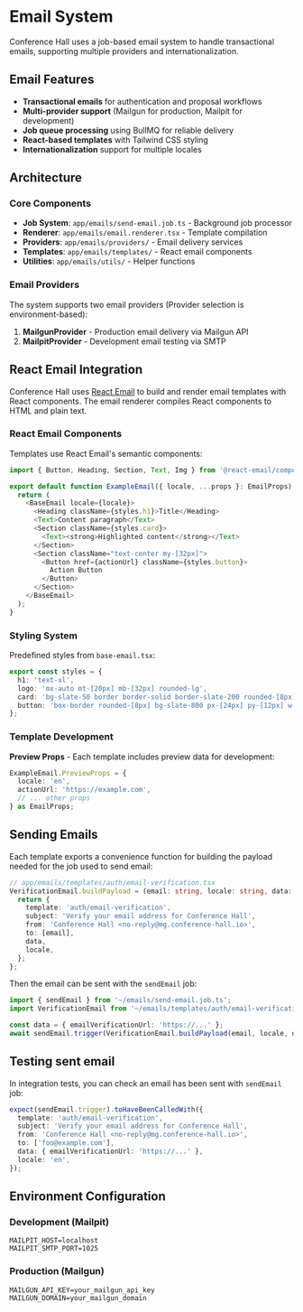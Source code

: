 # Email System

Conference Hall uses a job-based email system to handle transactional emails, supporting multiple providers and internationalization.

## Email Features

- **Transactional emails** for authentication and proposal workflows
- **Multi-provider support** (Mailgun for production, Mailpit for development)
- **Job queue processing** using BullMQ for reliable delivery
- **React-based templates** with Tailwind CSS styling
- **Internationalization** support for multiple locales

## Architecture

### Core Components

- **Job System**: `app/emails/send-email.job.ts` - Background job processor
- **Renderer**: `app/emails/email.renderer.tsx` - Template compilation
- **Providers**: `app/emails/providers/` - Email delivery services
- **Templates**: `app/emails/templates/` - React email components
- **Utilities**: `app/emails/utils/` - Helper functions

### Email Providers

The system supports two email providers (Provider selection is environment-based):

1. **MailgunProvider** - Production email delivery via Mailgun API
2. **MailpitProvider** - Development email testing via SMTP


## React Email Integration

Conference Hall uses [React Email](https://react.email/) to build and render email templates with React components.
The email renderer compiles React components to HTML and plain text.

### React Email Components

Templates use React Email's semantic components:

```typescript
import { Button, Heading, Section, Text, Img } from '@react-email/components';

export default function ExampleEmail({ locale, ...props }: EmailProps) {
  return (
    <BaseEmail locale={locale}>
      <Heading className={styles.h1}>Title</Heading>
      <Text>Content paragraph</Text>
      <Section className={styles.card}>
        <Text><strong>Highlighted content</strong></Text>
      </Section>
      <Section className="text-center my-[32px]">
        <Button href={actionUrl} className={styles.button}>
          Action Button
        </Button>
      </Section>
    </BaseEmail>
  );
}
```

### Styling System

Predefined styles from `base-email.tsx`:
```typescript
export const styles = {
  h1: 'text-xl',
  logo: 'mx-auto mt-[20px] mb-[32px] rounded-lg',
  card: 'bg-slate-50 border border-solid border-slate-200 rounded-[8px] px-[20px] my-[20px]',
  button: 'box-border rounded-[8px] bg-slate-800 px-[24px] py-[12px] w-full text-center font-semibold text-sm text-white',
};
```

### Template Development

**Preview Props** - Each template includes preview data for development:
```typescript
ExampleEmail.PreviewProps = {
  locale: 'en',
  actionUrl: 'https://example.com',
  // ... other props
} as EmailProps;
```

## Sending Emails

Each template exports a convenience function for building the payload needed for the job used to send email:

```typescript
// app/emails/templates/auth/email-verification.tsx
VerificationEmail.buildPayload = (email: string, locale: string, data: TemplateData): EmailPayload => {
  return {
    template: 'auth/email-verification',
    subject: 'Verify your email address for Conference Hall',
    from: 'Conference Hall <no-reply@mg.conference-hall.io>',
    to: [email],
    data,
    locale,
  };
};
```

Then the email can be sent with the `sendEmail` job:

```typescript
import { sendEmail } from '~/emails/send-email.job.ts';
import VerificationEmail from '~/emails/templates/auth/email-verification.tsx';

const data = { emailVerificationUrl: 'https://...' };
await sendEmail.trigger(VerificationEmail.buildPayload(email, locale, data));
```

## Testing sent email

In integration tests, you can check an email has been sent with `sendEmail` job:

```typescript
expect(sendEmail.trigger).toHaveBeenCalledWith({
  template: 'auth/email-verification',
  subject: 'Verify your email address for Conference Hall',
  from: 'Conference Hall <no-reply@mg.conference-hall.io>',
  to: ['foo@example.com'],
  data: { emailVerificationUrl: 'https://...' },
  locale: 'en',
});
```

## Environment Configuration

### Development (Mailpit)
```env
MAILPIT_HOST=localhost
MAILPIT_SMTP_PORT=1025
```

### Production (Mailgun)
```env
MAILGUN_API_KEY=your_mailgun_api_key
MAILGUN_DOMAIN=your_mailgun_domain
```
